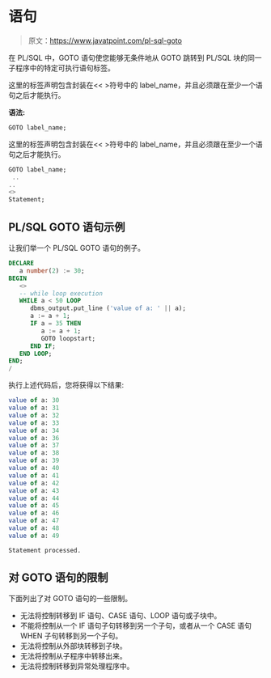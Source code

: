 # 语句

> 原文：<https://www.javatpoint.com/pl-sql-goto>

在 PL/SQL 中，GOTO 语句使您能够无条件地从 GOTO 跳转到 PL/SQL 块的同一子程序中的特定可执行语句标签。

这里的标签声明包含封装在<< >符号中的 label_name，并且必须跟在至少一个语句之后才能执行。

**语法:**

```sql
GOTO label_name;

```

这里的标签声明包含封装在<< >符号中的 label_name，并且必须跟在至少一个语句之后才能执行。

```sql
GOTO label_name;
 ..
..
<>
Statement; 
```

## PL/SQL GOTO 语句示例

让我们举一个 PL/SQL GOTO 语句的例子。

```sql
DECLARE
   a number(2) := 30;
BEGIN
   <>
   -- while loop execution 
   WHILE a < 50 LOOP
      dbms_output.put_line ('value of a: ' || a);
      a := a + 1;
      IF a = 35 THEN
         a := a + 1;
         GOTO loopstart;
      END IF;
   END LOOP;
END;
/ 
```

执行上述代码后，您将获得以下结果:

```sql
value of a: 30
value of a: 31
value of a: 32
value of a: 33
value of a: 34
value of a: 36
value of a: 37
value of a: 38
value of a: 39
value of a: 40
value of a: 41
value of a: 42
value of a: 43
value of a: 44
value of a: 45
value of a: 46
value of a: 47
value of a: 48
value of a: 49

Statement processed.

```

## 对 GOTO 语句的限制

下面列出了对 GOTO 语句的一些限制。

*   无法将控制转移到 IF 语句、CASE 语句、LOOP 语句或子块中。
*   不能将控制从一个 IF 语句子句转移到另一个子句，或者从一个 CASE 语句 WHEN 子句转移到另一个子句。
*   无法将控制从外部块转移到子块。
*   无法将控制从子程序中转移出来。
*   无法将控制转移到异常处理程序中。